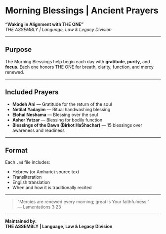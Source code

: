 
# Morning Blessings | Ancient Prayers  
**“Waking in Alignment with THE ONE”**  
*THE ASSEMBLY | Language, Law & Legacy Division*

---

## Purpose  
The Morning Blessings help begin each day with **gratitude**, **purity**, and **focus**. Each one honors THE ONE for breath, clarity, function, and mercy renewed.

---

## Included Prayers

- **Modeh Ani** — Gratitude for the return of the soul  
- **Netilat Yadayim** — Ritual handwashing blessing  
- **Elohai Neshama** — Blessing over the soul  
- **Asher Yatzar** — Blessing for bodily function  
- **Blessings of the Dawn (Birkot HaShachar)** — 15 blessings over awareness and readiness

---

## Format

Each `.md` file includes:
- Hebrew (or Amharic) source text  
- Transliteration  
- English translation  
- When and how it is traditionally recited

---

> “Mercies are renewed every morning; great is Your faithfulness.”  
> — Lamentations 3:23

---

**Maintained by:**  
**THE ASSEMBLY | Language, Law & Legacy Division**
